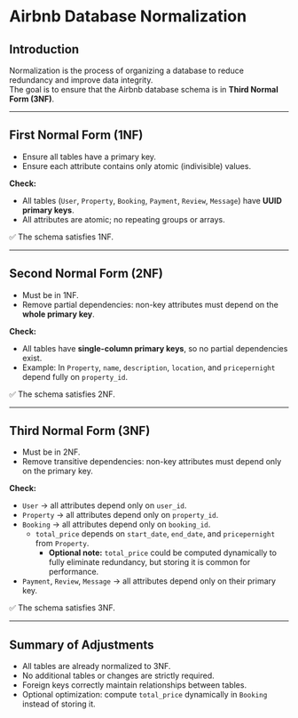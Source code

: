 # Airbnb Database Normalization

## Introduction
Normalization is the process of organizing a database to reduce redundancy and improve data integrity.  
The goal is to ensure that the Airbnb database schema is in **Third Normal Form (3NF)**.

---

## First Normal Form (1NF)
- Ensure all tables have a primary key.
- Ensure each attribute contains only atomic (indivisible) values.

**Check:**
- All tables (`User`, `Property`, `Booking`, `Payment`, `Review`, `Message`) have **UUID primary keys**.
- All attributes are atomic; no repeating groups or arrays.  

✅ The schema satisfies 1NF.

---

## Second Normal Form (2NF)
- Must be in 1NF.
- Remove partial dependencies: non-key attributes must depend on the **whole primary key**.

**Check:**
- All tables have **single-column primary keys**, so no partial dependencies exist.
- Example: In `Property`, `name`, `description`, `location`, and `pricepernight` depend fully on `property_id`.  

✅ The schema satisfies 2NF.

---

## Third Normal Form (3NF)
- Must be in 2NF.
- Remove transitive dependencies: non-key attributes must depend only on the primary key.

**Check:**
- `User` → all attributes depend only on `user_id`.  
- `Property` → all attributes depend only on `property_id`.  
- `Booking` → all attributes depend only on `booking_id`.  
  - `total_price` depends on `start_date`, `end_date`, and `pricepernight` from `Property`.  
    - **Optional note:** `total_price` could be computed dynamically to fully eliminate redundancy, but storing it is common for performance.  
- `Payment`, `Review`, `Message` → all attributes depend only on their primary key.  

✅ The schema satisfies 3NF.

---

## Summary of Adjustments
- All tables are already normalized to 3NF.  
- No additional tables or changes are strictly required.  
- Foreign keys correctly maintain relationships between tables.  
- Optional optimization: compute `total_price` dynamically in `Booking` instead of storing it.
